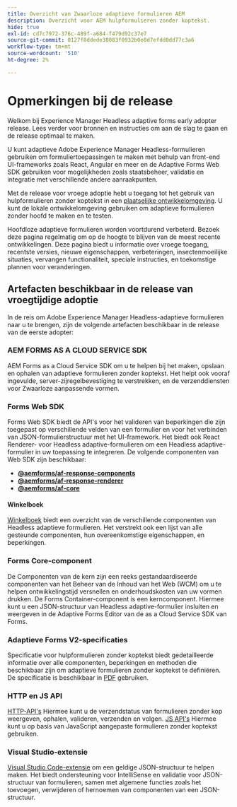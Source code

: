 ```yaml
---
title: Overzicht van Zwaarloze adaptieve formulieren AEM
description: Overzicht voor AEM hulpformulieren zonder koptekst.
hide: true
exl-id: cd7c7972-376c-489f-a684-f479d92c37e7
source-git-commit: 0127f8ddede38083f0932b0e8d7efdd0dd77c3a6
workflow-type: tm+mt
source-wordcount: '510'
ht-degree: 2%

---
```



# Opmerkingen bij de release

Welkom bij Experience Manager Headless adaptive forms early adopter release. Lees verder voor bronnen en instructies om aan de slag te gaan en de release optimaal te maken.

U kunt adaptieve Adobe Experience Manager Headless-formulieren gebruiken om formuliertoepassingen te maken met behulp van front-end UI-frameworks zoals React, Angular en meer en de Adaptive Forms Web SDK gebruiken voor mogelijkheden zoals staatsbeheer, validatie en integratie met verschillende andere aanraakpunten.

Met de release voor vroege adoptie hebt u toegang tot het gebruik van hulpformulieren zonder koptekst in een [plaatselijke ontwikkelomgeving](setup-development-environment.md). U kunt de lokale ontwikkelomgeving gebruiken om adaptieve formulieren zonder hoofd te maken en te testen.

Hoofdloze adaptieve formulieren worden voortdurend verbeterd. Bezoek deze pagina regelmatig om op de hoogte te blijven van de meest recente ontwikkelingen. Deze pagina biedt u informatie over vroege toegang, recentste versies, nieuwe eigenschappen, verbeteringen, insectenmoeilijke situaties, vervangen functionaliteit, speciale instructies, en toekomstige plannen voor veranderingen.

<!-- 

## July 2022 (v0.22.1)

### New features

* Introduced the `validateFormData` API. It validates all the components against the rules and constraints an returns the list of errors. The validation takes place on the server.
* Introduced the `FormLoad` event.
* Introduced the `importData` and `exportData`.
* You can now dynamically add or remove items, that expect unqiue values, from a repeatable panel. You can use the `minItems` and `maxitems` constraint to set limit of item.
* You can now use constraint to set maximum file upload size, accepted file types, minimum files, and maximum files to upload.

### Improvements and bug fixes

* The service was executing some event handlers twice. The issue is fixed.
* Fixing Data Generation with different values of dataRef, name and type.

<!-- ### React Renderer component -->

## Artefacten beschikbaar in de release van vroegtijdige adoptie

In de reis om Adobe Experience Manager Headless-adaptieve formulieren naar u te brengen, zijn de volgende artefacten beschikbaar in de release van de eerste adopter:

### AEM FORMS AS A CLOUD SERVICE SDK

AEM Forms as a Cloud Service SDK om u te helpen bij het maken, opslaan en ophalen van adaptieve formulieren zonder koptekst. Het helpt ook vooraf ingevulde, server-zijregelbevestiging te verstrekken, en de verzenddiensten voor Zwaarloze aanpassende vormen.

### Forms Web SDK

Forms Web SDK biedt de API&#39;s voor het valideren van beperkingen die zijn toegepast op verschillende velden van een formulier en voor het verbinden van JSON-formulierstructuur met het UI-framework. Het biedt ook React Renderer-&#x200B; voor Headless adaptive-formulieren om een Headless adaptive-formulier in uw toepassing te integreren. De volgende componenten van Web SDK zijn beschikbaar:

* **[@aemforms/af-response-components](https://www.npmjs.com/package/@aemforms/af-react-components)**
* **[@aemforms/af-response-renderer](https://www.npmjs.com/package/@aemforms/af-react-renderer)**
* **[@aemforms/af-core](https://www.npmjs.com/package/@aemforms/af-core)**

<!-- npm i --save @aemforms/af-react-components @aemforms/af-react-renderer @aemforms/af-core -->

#### Winkelboek

[Winkelboek](https://opensource.adobe.com/aem-forms-af-runtime/storybook/) biedt een overzicht van de verschillende componenten van Headless adaptieve formulieren. Het verstrekt ook een lijst van alle gesteunde componenten, hun overeenkomstige eigenschappen, en beperkingen.

### Forms Core-component

<!-- Forms components are the structural elements that constitute the content of the form being authored. These components provide various form fields and ability to customize those fields. -->

De Componenten van de kern zijn een reeks gestandaardiseerde componenten van het Beheer van de Inhoud van het Web (WCM) om u te helpen ontwikkelingstijd versnellen en onderhoudskosten van uw vormen drukken. De Forms Container-component is een kerncomponent. Hiermee kunt u een JSON-structuur van Headless adaptive-formulier insluiten en weergeven in de Adaptive Forms Editor van de as a Cloud Service SDK van Forms.

### Adaptieve Forms V2-specificaties

Specificatie voor hulpformulieren zonder koptekst biedt gedetailleerde informatie over alle componenten, beperkingen en methoden die beschikbaar zijn om adaptieve formulieren zonder koptekst te definiëren. De specificatie is beschikbaar in [PDF](/help/assets/Headless-Adaptive-Form-Specification.pdf) gebruiken.

### HTTP en JS API

[HTTP-API&#39;s](https://opensource.adobe.com/aem-forms-af-runtime/api/) Hiermee kunt u de verzendstatus van formulieren zonder kop weergeven, ophalen, valideren, verzenden en volgen. [JS API&#39;s](https://opensource.adobe.com/aem-forms-af-runtime/jsdocs/) Hiermee kunt u op basis van JavaScript aangepaste formulieren zonder koptekst gebruiken.

### Visual Studio-extensie

[Visual Studio Code-extensie](visual-studio-code-extension-for-headless-adaptive-forms.md) om een geldige JSON-structuur te helpen maken. Het biedt ondersteuning voor IntelliSense en validatie voor JSON-structuur van formulieren, samen met algemene functies zoals het toevoegen, verwijderen of hernoemen van componenten van een JSON-structuur.

<!-- ## What's next

The following features would be available in upcoming releases:

* HTTP APIs to invoke a business logic.
* Server-side capabilities (Prefill, server-side validation, generating Document of Record (DoR), Submitting to a Form Data Model or using Form Data Models for creating rules, and more).
* Continuous improvements to specifications and Headless adaptive form runtime.
* Use  Adaptive Forms editor for easier management and authoring Headless adaptive forms.
-->